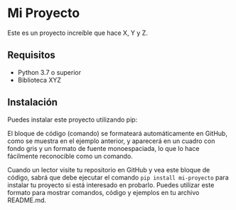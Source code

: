 # Mi Proyecto

Este es un proyecto increíble que hace X, Y y Z.

## Requisitos

- Python 3.7 o superior
- Biblioteca XYZ

## Instalación

Puedes instalar este proyecto utilizando pip:


El bloque de código (comando) se formateará automáticamente en GitHub, como se muestra en el ejemplo anterior, y aparecerá en un cuadro con fondo gris y un formato de fuente monoespaciada, lo que lo hace fácilmente reconocible como un comando.

Cuando un lector visite tu repositorio en GitHub y vea este bloque de código, sabrá que debe ejecutar el comando `pip install mi-proyecto` para instalar tu proyecto si está interesado en probarlo. Puedes utilizar este formato para mostrar comandos, código y ejemplos en tu archivo README.md.

